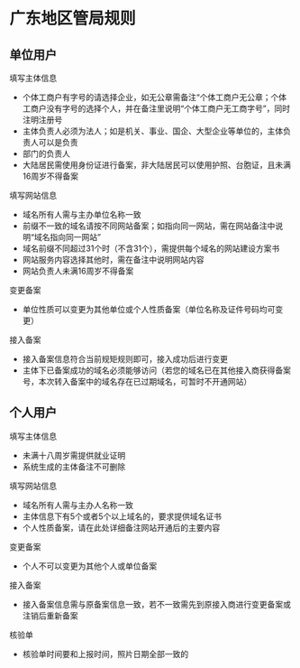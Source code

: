 # 广东地区管局规则

## 单位用户

填写主体信息

* 个体工商户有字号的请选择企业，如无公章需备注“个体工商户无公章；个体工商户没有字号的选择个人，并在备注里说明“个体工商户无工商字号”，同时注明注册号
* 主体负责人必须为法人；如是机关、事业、国企、大型企业等单位的，主体负责人可以是负责
* 部门的负责人
* 大陆居民需使用身份证进行备案，非大陆居民可以使用护照、台胞证，且未满16周岁不得备案

填写网站信息

* 域名所有人需与主办单位名称一致
* 前缀不一致的域名请按不同网站备案；如指向同一网站，需在网站备注中说明“域名指向同一网站”
* 域名前缀不同超过31个时（不含31个），需提供每个域名的网站建设方案书
* 网站服务内容选择其他时，需在备注中说明网站内容
* 网站负责人未满16周岁不得备案

变更备案

* 单位性质可以变更为其他单位或个人性质备案（单位名称及证件号码均可变更）

接入备案

* 接入备案信息符合当前规矩规则即可，接入成功后进行变更
* 主体下已备案成功的域名必须能够访问（若您的域名已在其他接入商获得备案号，本次转入备案中的域名存在已过期域名，可暂时不开通网站）

## 个人用户

填写主体信息

* 未满十八周岁需提供就业证明
* 系统生成的主体备注不可删除

填写网站信息

* 域名所有人需与主办人名称一致
* 主体信息下有5个或者5个以上域名的，要求提供域名证书
* 个人性质备案，请在此处详细备注网站开通后的主要内容

变更备案

* 个人不可以变更为其他个人或单位备案
 
接入备案

* 接入备案信息需与原备案信息一致，若不一致需先到原接入商进行变更备案或注销后重新备案

核验单
* 核验单时间要和上报时间，照片日期全部一致的
